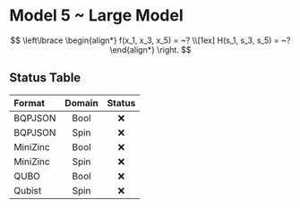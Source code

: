 # Model 5 ~ Large Model
$$
\left\lbrace
\begin{align*}
f(x_1, x_3, x_5) = ~? \\[1ex]
H(s_1, s_3, s_5) = ~?
\end{align*}
\right.
$$

## Status Table
| Format   | Domain | Status |
| :------- | :----: | :----: |
| BQPJSON  |  Bool  |   ❌    |
| BQPJSON  |  Spin  |   ❌    |
| MiniZinc |  Bool  |   ❌    |
| MiniZinc |  Spin  |   ❌    |
| QUBO     |  Bool  |   ❌    |
| Qubist   |  Spin  |   ❌    |
